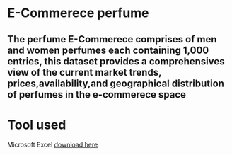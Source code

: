 # E-Commerece perfume
## The perfume E-Commerece comprises of men and women perfumes each containing 1,000 entries, this dataset provides a comprehensives view of the current market trends, prices,availability,and geographical distribution of perfumes in the e-commerece space

# Tool used 
Microsoft Excel [download here](http:\\microsoft.com)
